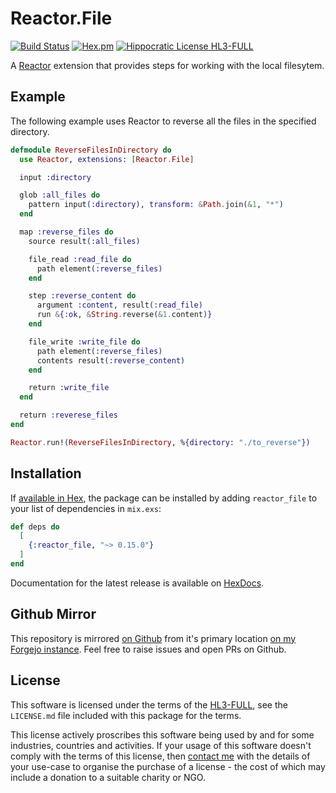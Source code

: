 # Reactor.File

[![Build Status](https://drone.harton.dev/api/badges/james/reactor_file/status.svg)](https://drone.harton.dev/james/reactor_file)
[![Hex.pm](https://img.shields.io/hexpm/v/reactor_file.svg)](https://hex.pm/packages/reactor_file)
[![Hippocratic License HL3-FULL](https://img.shields.io/static/v1?label=Hippocratic%20License&message=HL3-FULL&labelColor=5e2751&color=bc8c3d)](https://firstdonoharm.dev/version/3/0/full.html)

A [Reactor](https://github.com/ash-project/reactor) extension that provides steps for working with the local filesytem.

## Example

The following example uses Reactor to reverse all the files in the specified directory.

```elixir
defmodule ReverseFilesInDirectory do
  use Reactor, extensions: [Reactor.File]

  input :directory

  glob :all_files do
    pattern input(:directory), transform: &Path.join(&1, "*")
  end

  map :reverse_files do
    source result(:all_files)

    file_read :read_file do
      path element(:reverse_files)
    end

    step :reverse_content do
      argument :content, result(:read_file)
      run &{:ok, &String.reverse(&1.content)}
    end

    file_write :write_file do
      path element(:reverse_files)
      contents result(:reverse_content)
    end

    return :write_file
  end

  return :reverese_files
end

Reactor.run!(ReverseFilesInDirectory, %{directory: "./to_reverse"})
```

## Installation

If [available in Hex](https://hex.pm/docs/publish), the package can be installed
by adding `reactor_file` to your list of dependencies in `mix.exs`:

```elixir
def deps do
  [
    {:reactor_file, "~> 0.15.0"}
  ]
end
```

Documentation for the latest release is available on [HexDocs](https://hexdocs.pm/reactor_file).

## Github Mirror

This repository is mirrored [on Github](https://github.com/jimsynz/reactor_file)
from it's primary location [on my Forgejo instance](https://harton.dev/james/reactor_file).
Feel free to raise issues and open PRs on Github.

## License

This software is licensed under the terms of the
[HL3-FULL](https://firstdonoharm.dev), see the `LICENSE.md` file included with
this package for the terms.

This license actively proscribes this software being used by and for some
industries, countries and activities. If your usage of this software doesn't
comply with the terms of this license, then [contact me](mailto:james@harton.nz)
with the details of your use-case to organise the purchase of a license - the
cost of which may include a donation to a suitable charity or NGO.
